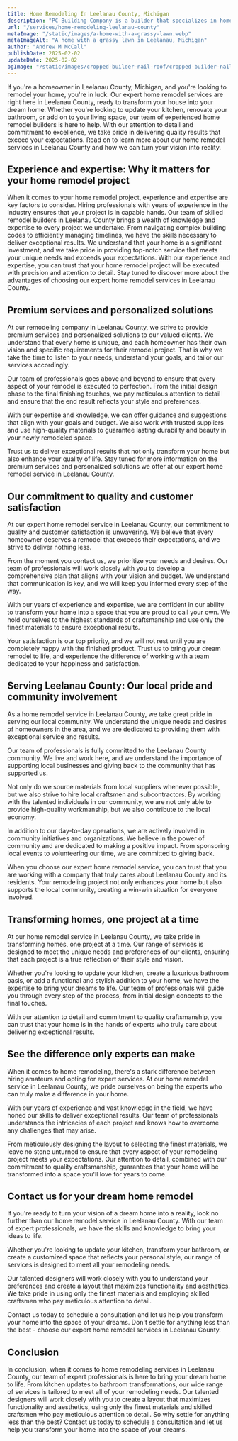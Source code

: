 ```yaml
---
title: Home Remodeling In Leelanau County, Michigan
description: "PC Building Company is a builder that specializes in home remodels in Leelanau County, Michigan"
url: "/services/home-remodeling-leelanau-county"
metaImage: "/static/images/a-home-with-a-grassy-lawn.webp"
metaImageAlt: "A home with a grassy lawn in Leelanau, Michigan"
author: "Andrew M McCall"
publishDate: 2025-02-02
updateDate: 2025-02-02
bgImage: "/static/images/cropped-builder-nail-roof/cropped-builder-nail-roof-1280-720.jpg"
---
```


If you're a homeowner in Leelanau County, Michigan, and you're looking to remodel your home, you're in luck. Our expert home remodel services are right here in Leelanau County, ready to transform your house into your dream home. Whether you're looking to update your kitchen, renovate your bathroom, or add on to your living space, our team of experienced home remodel builders is here to help. With our attention to detail and commitment to excellence, we take pride in delivering quality results that exceed your expectations. Read on to learn more about our home remodel services in Leelanau County and how we can turn your vision into reality.

##  Experience and expertise: Why it matters for your home remodel project

When it comes to your home remodel project, experience and expertise are key factors to consider. Hiring professionals with years of experience in the industry ensures that your project is in capable hands. Our team of skilled remodel builders in Leelanau County brings a wealth of knowledge and expertise to every project we undertake. From navigating complex building codes to efficiently managing timelines, we have the skills necessary to deliver exceptional results. We understand that your home is a significant investment, and we take pride in providing top-notch service that meets your unique needs and exceeds your expectations. With our experience and expertise, you can trust that your home remodel project will be executed with precision and attention to detail. Stay tuned to discover more about the advantages of choosing our expert home remodel services in Leelanau County.

## Premium services and personalized solutions

At our remodeling company in Leelanau County, we strive to provide premium services and personalized solutions to our valued clients. We understand that every home is unique, and each homeowner has their own vision and specific requirements for their remodel project. That is why we take the time to listen to your needs, understand your goals, and tailor our services accordingly.

Our team of professionals goes above and beyond to ensure that every aspect of your remodel is executed to perfection. From the initial design phase to the final finishing touches, we pay meticulous attention to detail and ensure that the end result reflects your style and preferences.

With our expertise and knowledge, we can offer guidance and suggestions that align with your goals and budget. We also work with trusted suppliers and use high-quality materials to guarantee lasting durability and beauty in your newly remodeled space.

Trust us to deliver exceptional results that not only transform your home but also enhance your quality of life. Stay tuned for more information on the premium services and personalized solutions we offer at our expert home remodel service in Leelanau County.

## Our commitment to quality and customer satisfaction

At our expert home remodel service in Leelanau County, our commitment to quality and customer satisfaction is unwavering. We believe that every homeowner deserves a remodel that exceeds their expectations, and we strive to deliver nothing less.

From the moment you contact us, we prioritize your needs and desires. Our team of professionals will work closely with you to develop a comprehensive plan that aligns with your vision and budget. We understand that communication is key, and we will keep you informed every step of the way.

With our years of experience and expertise, we are confident in our ability to transform your home into a space that you are proud to call your own. We hold ourselves to the highest standards of craftsmanship and use only the finest materials to ensure exceptional results.

Your satisfaction is our top priority, and we will not rest until you are completely happy with the finished product. Trust us to bring your dream remodel to life, and experience the difference of working with a team dedicated to your happiness and satisfaction.

## Serving Leelanau County: Our local pride and community involvement

As a home remodel service in Leelanau County, we take great pride in serving our local community. We understand the unique needs and desires of homeowners in the area, and we are dedicated to providing them with exceptional service and results.

Our team of professionals is fully committed to the Leelanau County community. We live and work here, and we understand the importance of supporting local businesses and giving back to the community that has supported us.

Not only do we source materials from local suppliers whenever possible, but we also strive to hire local craftsmen and subcontractors. By working with the talented individuals in our community, we are not only able to provide high-quality workmanship, but we also contribute to the local economy.

In addition to our day-to-day operations, we are actively involved in community initiatives and organizations. We believe in the power of community and are dedicated to making a positive impact. From sponsoring local events to volunteering our time, we are committed to giving back.

When you choose our expert home remodel service, you can trust that you are working with a company that truly cares about Leelanau County and its residents. Your remodeling project not only enhances your home but also supports the local community, creating a win-win situation for everyone involved.

## Transforming homes, one project at a time

At our home remodel service in Leelanau County, we take pride in transforming homes, one project at a time. Our range of services is designed to meet the unique needs and preferences of our clients, ensuring that each project is a true reflection of their style and vision.

Whether you're looking to update your kitchen, create a luxurious bathroom oasis, or add a functional and stylish addition to your home, we have the expertise to bring your dreams to life. Our team of professionals will guide you through every step of the process, from initial design concepts to the final touches.

With our attention to detail and commitment to quality craftsmanship, you can trust that your home is in the hands of experts who truly care about delivering exceptional results. 

## See the difference only experts can make

When it comes to home remodeling, there's a stark difference between hiring amateurs and opting for expert services. At our home remodel service in Leelanau County, we pride ourselves on being the experts who can truly make a difference in your home.

With our years of experience and vast knowledge in the field, we have honed our skills to deliver exceptional results. Our team of professionals understands the intricacies of each project and knows how to overcome any challenges that may arise.

From meticulously designing the layout to selecting the finest materials, we leave no stone unturned to ensure that every aspect of your remodeling project meets your expectations. Our attention to detail, combined with our commitment to quality craftsmanship, guarantees that your home will be transformed into a space you'll love for years to come.

## Contact us for your dream home remodel

If you're ready to turn your vision of a dream home into a reality, look no further than our home remodel service in Leelanau County. With our team of expert professionals, we have the skills and knowledge to bring your ideas to life.

Whether you're looking to update your kitchen, transform your bathroom, or create a customized space that reflects your personal style, our range of services is designed to meet all your remodeling needs.

Our talented designers will work closely with you to understand your preferences and create a layout that maximizes functionality and aesthetics. We take pride in using only the finest materials and employing skilled craftsmen who pay meticulous attention to detail.

Contact us today to schedule a consultation and let us help you transform your home into the space of your dreams. Don't settle for anything less than the best - choose our expert home remodel services in Leelanau County.

## Conclusion

In conclusion, when it comes to home remodeling services in Leelanau County, our team of expert professionals is here to bring your dream home to life. From kitchen updates to bathroom transformations, our wide range of services is tailored to meet all of your remodeling needs. Our talented designers will work closely with you to create a layout that maximizes functionality and aesthetics, using only the finest materials and skilled craftsmen who pay meticulous attention to detail. So why settle for anything less than the best? Contact us today to schedule a consultation and let us help you transform your home into the space of your dreams.